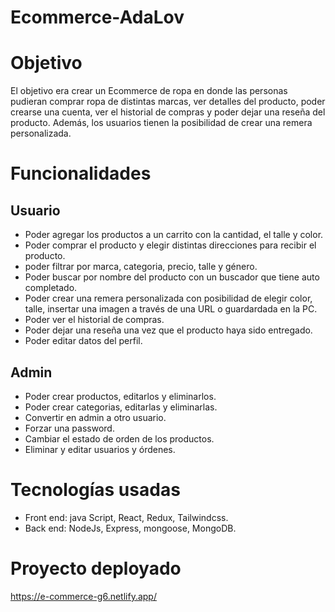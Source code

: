 # Ecommerce-AdaLov
# Objetivo

El objetivo era crear un Ecommerce de ropa en donde las personas pudieran comprar ropa de distintas marcas, ver detalles del producto, poder crearse una cuenta, ver el historial de compras y poder dejar una reseña del producto. Además, los usuarios tienen la posibilidad de crear una remera personalizada.

# Funcionalidades

## Usuario
- Poder agregar los productos a un carrito con la cantidad, el talle y color.
- Poder comprar el producto y elegir distintas direcciones para recibir el producto.
- poder filtrar por marca, categoria, precio, talle y género.
- Poder buscar por nombre del producto con un buscador que tiene auto completado.
- Poder crear una remera personalizada con posibilidad de elegir color, talle, insertar una imagen a través de una URL o guardardada en la PC.
- Poder ver el historial de compras.
- Poder dejar una reseña una vez que el producto haya sido entregado.
- Poder editar datos del perfil.

## Admin
- Poder crear productos, editarlos y eliminarlos.
- Poder crear categorias, editarlas y eliminarlas.
- Convertir en admin a otro usuario.
- Forzar una password.
- Cambiar el estado de orden de los productos.
- Eliminar y editar usuarios y órdenes.

# Tecnologías usadas

- Front end: java Script, React, Redux, Tailwindcss.
- Back end: NodeJs, Express, mongoose, MongoDB.

# Proyecto deployado
https://e-commerce-g6.netlify.app/

